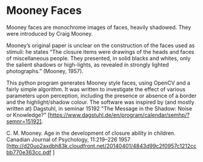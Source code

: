 # Mooney Faces

Mooney faces are monochrome images of faces, heavily shadowed.
They were introduced by Craig Mooney.

Mooney’s original paper is unclear on the construction of the faces used as
stimuli: he states “The closure items were drawings of the heads and faces of
miscellaneous people. They presented, in solid blacks and whites, only the
salient shadows or high-lights, as revealed in strongly lighted photographs.”
(Mooney, 1957).  

This python program generates Mooney style faces, using OpenCV and a fairly
simple algorithm. It was written to investigate the effect of various
parameters upon perception, including the presence or absence of a border and
the highlight/shadow colour. The software was inspired by (and mostly written
at) Dagstuhl, in seminar 15192 "The Message in the Shadow: Noise or
Knowledge?" [https://www.dagstuhl.de/en/program/calendar/semhp/?semnr=15192]. 

C. M. Mooney. Age in the development of closure ability in children. Canadian
Journal of Psychology, 11:219–226 1957
[http://d20uo2axdbh83k.cloudfront.net/20140401/4843d99c2f0957c1212ccbb770e363cc.pdf ]

